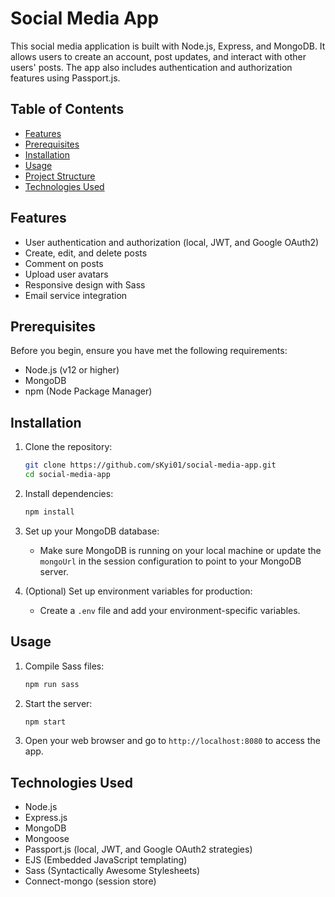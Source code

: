# Social Media App

This social media application is built with Node.js, Express, and MongoDB. It allows users to create an account, post updates, and interact with other users' posts. The app also includes authentication and authorization features using Passport.js.

## Table of Contents

* [Features](#features)
* [Prerequisites](#prerequisites)
* [Installation](#installation)
* [Usage](#usage)
* [Project Structure](#project-structure)
* [Technologies Used](#technologies-used)


## Features

* User authentication and authorization (local, JWT, and Google OAuth2)
* Create, edit, and delete posts
* Comment on posts
* Upload user avatars
* Responsive design with Sass
* Email service integration

## Prerequisites

Before you begin, ensure you have met the following requirements:

* Node.js (v12 or higher)
* MongoDB
* npm (Node Package Manager)

## Installation

1. Clone the repository:
    ```sh
    git clone https://github.com/sKyi01/social-media-app.git
    cd social-media-app
    ```

2. Install dependencies:
    ```sh
    npm install
    ```

3. Set up your MongoDB database:
    - Make sure MongoDB is running on your local machine or update the `mongoUrl` in the session configuration to point to your MongoDB server.

4. (Optional) Set up environment variables for production:
    - Create a `.env` file and add your environment-specific variables.

## Usage

1. Compile Sass files:
    ```sh
    npm run sass
    ```

2. Start the server:
    ```sh
    npm start
    ```

3. Open your web browser and go to `http://localhost:8080` to access the app.


## Technologies Used

* Node.js
* Express.js
* MongoDB
* Mongoose
* Passport.js (local, JWT, and Google OAuth2 strategies)
* EJS (Embedded JavaScript templating)
* Sass (Syntactically Awesome Stylesheets)
* Connect-mongo (session store)




